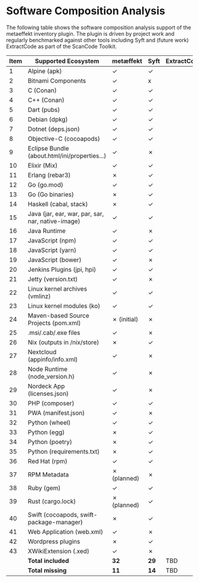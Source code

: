 # Software Composition Analysis

The following table shows the software composition analysis support of the metaeffekt 
inventory plugin. The plugin is driven by project work and regularly benchmarked against 
other tools including Syft and (future work) ExtractCode as part of the ScanCode Toolkit.

| Item | Supported Ecosystem                               | metæffekt   | Syft   | ExtractCode |
|------|---------------------------------------------------|-------------|--------|-------------|
| 1    | Alpine (apk)                                      | ✓           | ✓      |             |
| 2    | Bitnami Components                                | ✓           | x      |             |
| 3    | C (Conan)                                         | ✓           | ✓      |             |
| 4    | C++ (Conan)                                       | ✓           | ✓      |             |
| 5    | Dart (pubs)                                       | ✓           | ✓      |             |
| 6    | Debian (dpkg)                                     | ✓           | ✓      |             |
| 7    | Dotnet (deps.json)                                | ✓           | ✓      |             |
| 8    | Objective-C (cocoapods)                           | ✓           | ✓      |             |
| 9    | Eclipse Bundle (about.html/ini/properties...)     | ✓           | ✗      |             |
| 10   | Elixir (Mix)                                      | ✓           | ✓      |             |
| 11   | Erlang (rebar3)                                   | ✗           | ✓      |             |
| 12   | Go (go.mod)                                       | ✓           | ✓      |             |
| 13   | Go (Go binaries)                                  | ✗           | ✓      |             |
| 14   | Haskell (cabal, stack)                            | ✗           | ✓      |             |
| 15   | Java (jar, ear, war, par, sar, nar, native-image) | ✓           | ✓      |             |
| 16   | Java Runtime                                      | ✓           | ✗      |             |
| 17   | JavaScript (npm)                                  | ✓           | ✓      |             |
| 18   | JavaScript (yarn)                                 | ✓           | ✓      |             |
| 19   | JavaScript (bower)                                | ✓           | ✗      |             |
| 20   | Jenkins Plugins (jpi, hpi)                        | ✓           | ✓      |             |
| 21   | Jetty (version.txt)                               | ✓           | ✗      |             |
| 22   | Linux kernel archives (vmlinz)                    | ✓           | ✓      |             |
| 23   | Linux kernel modules (ko)                         | ✓           | ✓      |             |
| 24   | Maven-based Source Projects (pom.xml)             | ✗ (initial) | ✗      |             |
| 25   | .msi/.cab/.exe files                              | ✓           | ✗      |             |
| 26   | Nix (outputs in /nix/store)                       | ✗           | ✓      |             |
| 27   | Nextcloud (appinfo/info.xml)                      | ✓           | ✗      |             |
| 28   | Node Runtime (node_version.h)                     | ✓           | ✗      |             |
| 29   | Nordeck App (licenses.json)                       | ✓           | ✗      |             |
| 30   | PHP (composer)                                    | ✓           | ✓      |             |
| 31   | PWA (manifest.json)                               | ✓           | ✗      |             |
| 32   | Python (wheel)                                    | ✓           | ✓      |             |
| 33   | Python (egg)                                      | ✗           | ✓      |             |
| 34   | Python (poetry)                                   | ✗           | ✓      |             |
| 35   | Python (requirements.txt)                         | ✗           | ✓      |             |
| 36   | Red Hat (rpm)                                     | ✓           | ✓      |             |
| 37   | RPM Metadata                                      | ✗ (planned) | ✗      |             |
| 38   | Ruby (gem)                                        | ✓           | ✓      |             |
| 39   | Rust (cargo.lock)                                 | ✗ (planned) | ✓      |             |
| 40   | Swift (cocoapods, swift-package-manager)          | ✗           | ✓      |             |
| 41   | Web Application (web.xml)                         | ✓           | ✗      |             |
| 42   | Wordpress plugins                                 | ✗           | ✓      |             |
| 43   | XWikiExtension (.xed)                             | ✓           | ✗      |             |
|      | **Total included**                                | **32**      | **29** | TBD         |
|      | **Total missing**                                 | **11**      | **14** | TBD         |